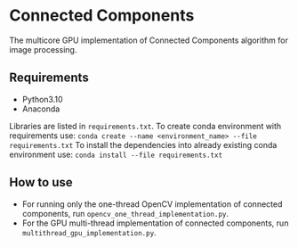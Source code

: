 # Connected Components

The multicore GPU implementation of Connected Components algorithm for image processing.

## Requirements
- Python3.10
- Anaconda

Libraries are listed in `requirements.txt`. To create conda environment with requirements use: `conda create --name <environment_name> --file requirements.txt`
To install the dependencies into already existing conda environment use: `conda install --file requirements.txt`

## How to use
- For running only the one-thread OpenCV implementation of connected components, run `opencv_one_thread_implementation.py`.
- For the GPU multi-thread implementation of connected components, run `multithread_gpu_implementation.py`.
